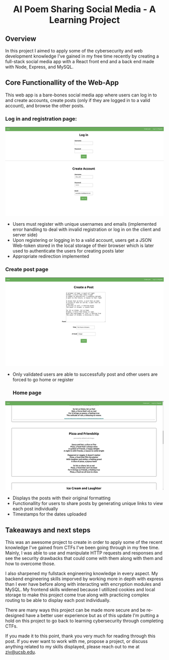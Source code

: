 <h1 align="center">AI Poem Sharing Social Media - A Learning Project</h1>

## Overview
In this project I aimed to apply some of the cybersecurity and web development knowledge I've gained in my free time recently by creating a full-stack social media app with a React front end and a back end made with Node, Express, and MySQL.

## Core Functionallity of the Web-App
This web app is a bare-bones social media app where users can log in to and create accounts, create posts (only if they are logged in to a valid account), and browse the other posts.

### Log in and registration page:

![Screenshot of the login and registration page](./screenshots/login-register.png)

 - Users must register with unique usernames and emails (implemented error handling to deal with invalid registration or log in on the client and server side)
  - Upon registering or logging in to a valid account, users get a JSON Web-token stored in the local storage of their browser which is later used to authenticate the users for creating posts later
  - Appropriate redirection implemented

  ### Create post page

  ![Screenshot of the post creation page](./screenshots/create-post.png)

 - Only validated users are able to successfully post and other users are forced to go home or register

   ### Home page

  ![Screenshot of the post creation page](./screenshots/home.png)

 - Displays the posts with their original formatting
 - Functionallity for users to share posts by generating unique links to view each post individually
 - Timestamps for the dates uploaded

 ## Takeaways and next steps
This was an awesome project to create in order to apply some of the recent knowledge I've gained from CTFs I've been going through in my free time. Mainly, I was able to use and manipulate HTTP requests and responses and see the security drawbacks that could come with them along with them and how to overcome those. 

I also sharpened my fullstack engineering knowledge in every aspect. My backend engineering skills imporved by working more in depth with express than I ever have before along with interacting with encryption modules and MySQL. My frontend skills widened because I utillized cookies and local storage to make this project come true along with practicing complex routing to be able to display each post individually.

There are many ways this project can be made more secure and be re-designed have a better user experience but as of this update I'm putting a hold on this project to go back to learning cybersecurity through completing CTFs. 

If you made it to this point, thank you very much for reading through this post. If you ever want to work with me, propose a project, or discuss anything related to my skills displayed, please reach out to me at ziv@ucsb.edu.